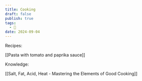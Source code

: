 ```yaml
---
title: Cooking
draft: false
publish: true
tags:
  - 📇
date: 2024-09-04
---
```

Recipes:

[[Pasta with tomato and paprika sauce]]

Knowledge:

[[Salt, Fat, Acid, Heat - Mastering the Elements of Good Cooking]]